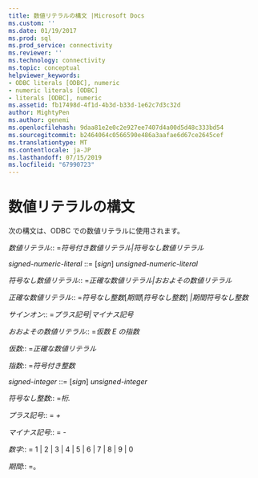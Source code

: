 ```yaml
---
title: 数値リテラルの構文 |Microsoft Docs
ms.custom: ''
ms.date: 01/19/2017
ms.prod: sql
ms.prod_service: connectivity
ms.reviewer: ''
ms.technology: connectivity
ms.topic: conceptual
helpviewer_keywords:
- ODBC literals [ODBC], numeric
- numeric literals [ODBC]
- literals [ODBC], numeric
ms.assetid: fb17498d-4f1d-4b3d-b33d-1e62c7d3c32d
author: MightyPen
ms.author: genemi
ms.openlocfilehash: 9daa81e2e0c2e927ee7407d4a00d5d48c333bd54
ms.sourcegitcommit: b2464064c0566590e486a3aafae6d67ce2645cef
ms.translationtype: MT
ms.contentlocale: ja-JP
ms.lasthandoff: 07/15/2019
ms.locfileid: "67990723"
---
```

# <a name="numeric-literal-syntax"></a>数値リテラルの構文
次の構文は、ODBC での数値リテラルに使用されます。  
  
 *数値リテラル*:: =*符号付き数値リテラル&#124;符号なし数値リテラル*  
  
 *signed-numeric-literal* ::= [*sign*] *unsigned-numeric-literal*  
  
 *符号なし数値リテラル*:: =*正確な数値リテラル&#124;おおよその数値リテラル*  
  
 *正確な数値リテラル*:: =*符号なし整数*[*期間*[*符号なし整数*] *&#124;期間符号なし整数*  
  
 *サインオン*:: =*プラス記号&#124;マイナス記号*  
  
 *おおよその数値リテラル*:: =*仮数 E の指数*  
  
 *仮数*:: =*正確な数値リテラル*  
  
 *指数*:: =*符号付き整数*  
  
 *signed-integer* ::= [*sign*] *unsigned-integer*  
  
 *符号なし整数*:: =*桁.*  
  
 *プラス記号*:: = *+*  
  
 *マイナス記号*:: = -  
  
 *数字*:: = 1 &#124; 2 &#124; 3 &#124; 4 &#124; 5 &#124; 6 &#124; 7 &#124; 8 &#124; 9 &#124; 0  
  
 *期間*:: =。

